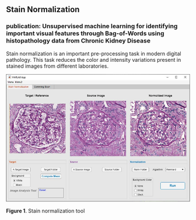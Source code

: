 ## Stain Normalization

### publication: Unsupervised machine learning for identifying important visual features through Bag-of-Words using histopathology data from Chronic Kidney Disease

Stain normalization is an important pre-processing task in modern digital pathology. This task reduces the color and intensity variations present in stained images from different laboratories.

![plot](./images/Main.JPG)

**Figure 1**. Stain normalization tool
